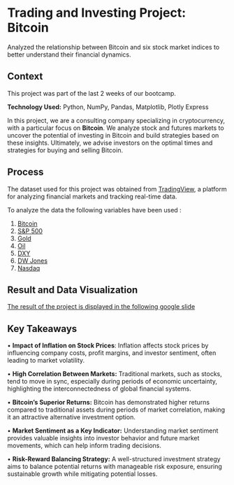 # Trading and Investing Project: Bitcoin
Analyzed the relationship between Bitcoin and six stock market indices to better understand their financial dynamics.



## Context
This project was part of the last 2 weeks of our bootcamp. 

**Technology Used:** Python, NumPy, Pandas, Matplotlib, Plotly Express

In this project, we are a consulting company specializing in cryptocurrency, with a particular focus on **Bitcoin**. We analyze stock and futures markets to uncover the potential of investing in Bitcoin and build strategies based on these insights. Ultimately, we advise investors on the optimal times and strategies for buying and selling Bitcoin.

## Process
The dataset used for this project was obtained from [TradingView](https://www.tradingview.com/), a platform for analyzing financial markets and tracking real-time data. 

To analyze the data the following variables have been used : 

1. [Bitcoin](https://raw.githubusercontent.com/MaqsudovJamshed/Trading-and-Investing/refs/heads/main/merged_all_clean_org%20.csv)
2. [S&P 500](https://raw.githubusercontent.com/MaqsudovJamshed/Trading-and-Investing/refs/heads/main/merged_all_clean_org%20.csv)
3. [Gold](https://raw.githubusercontent.com/MaqsudovJamshed/Trading-and-Investing/refs/heads/main/merged_all_clean_org%20.csv)
4. [Oil](https://raw.githubusercontent.com/MaqsudovJamshed/Trading-and-Investing/refs/heads/main/merged_all_clean_org%20.csv)
5. [DXY](https://raw.githubusercontent.com/MaqsudovJamshed/Trading-and-Investing/refs/heads/main/merged_all_clean_org%20.csv)
6. [DW Jones](https://raw.githubusercontent.com/MaqsudovJamshed/Trading-and-Investing/refs/heads/main/merged_all_clean_org%20.csv)
7. [Nasdaq](https://raw.githubusercontent.com/MaqsudovJamshed/Trading-and-Investing/refs/heads/main/merged_all_clean_org%20.csv)

## Result and Data Visualization

[The result of the project is displayed in the following google slide](https://docs.google.com/presentation/d/1yghTryfvCLupwE1wrp_b2u2iOcf0FJM3oinI_82x-SE/edit#slide=id.g31bf51d807f_0_32)

## Key Takeaways

•	**Impact of Inflation on Stock Prices**: Inflation affects stock prices by influencing company costs, profit margins, and investor sentiment, often leading to market volatility.

•	**High Correlation Between Markets:** Traditional markets, such as stocks, tend to move in sync, especially during periods of economic uncertainty, highlighting the interconnectedness of global financial systems.

 
•	**Bitcoin’s Superior Returns:** Bitcoin has demonstrated higher returns compared to traditional assets during periods of market correlation, making it an attractive alternative investment option.

 
•	**Market Sentiment as a Key Indicator:** Understanding market sentiment provides valuable insights into investor behavior and future market movements, which can help inform trading decisions.

 
•	**Risk-Reward Balancing Strategy:** A well-structured investment strategy aims to balance potential returns with manageable risk exposure, ensuring sustainable growth while mitigating potential losses.



